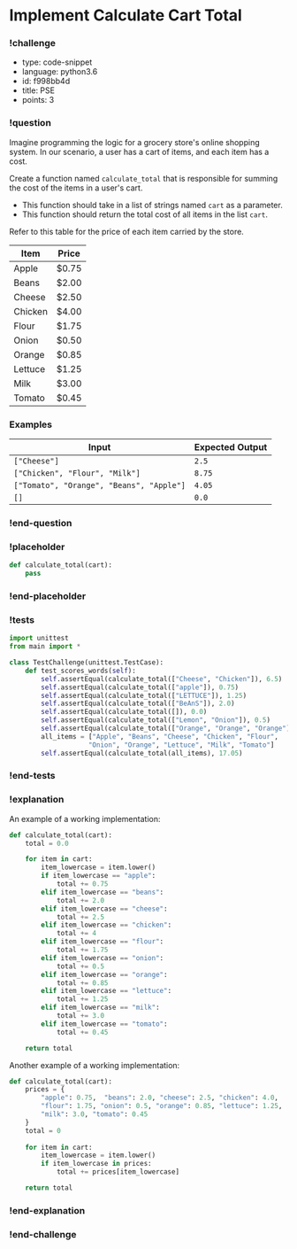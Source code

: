 # Implement Calculate Cart Total

<!-- prettier-ignore-start -->
### !challenge
* type: code-snippet
* language: python3.6
* id: f998bb4d
* title: PSE
* points: 3
### !question

Imagine programming the logic for a grocery store's online shopping system. In our scenario, a user has a cart of items, and each item has a cost. 

Create a function named `calculate_total` that is responsible for summing the cost of the items in a user's cart.
* This function should take in a list of strings named `cart` as a parameter. 
* This function should return the total cost of all items in the list `cart`.

Refer to this table for the price of each item carried by the store.

| Item | Price |
| ---- | ----- |
| Apple | $0.75 |
| Beans | $2.00 |
| Cheese | $2.50 |
| Chicken | $4.00 |
| Flour | $1.75 |
| Onion | $0.50 |
| Orange | $0.85 |
| Lettuce | $1.25 |
| Milk | $3.00 |
| Tomato | $0.45 |

### Examples

| Input | Expected Output |
| ----- | --------------- |
| `["Cheese"]` | `2.5` |
| `["Chicken", "Flour", "Milk"]` | `8.75` |
| `["Tomato", "Orange", "Beans", "Apple"]` | `4.05` |```
| `[]` | `0.0` |

### !end-question
### !placeholder

```python
def calculate_total(cart):
    pass
```
### !end-placeholder
### !tests
```python
import unittest
from main import *

class TestChallenge(unittest.TestCase):
    def test_scores_words(self):
        self.assertEqual(calculate_total(["Cheese", "Chicken"]), 6.5)
        self.assertEqual(calculate_total(["apple"]), 0.75)
        self.assertEqual(calculate_total(["LETTUCE"]), 1.25)
        self.assertEqual(calculate_total(["BeAnS"]), 2.0)
        self.assertEqual(calculate_total([]), 0.0)
        self.assertEqual(calculate_total(["Lemon", "Onion"]), 0.5)
        self.assertEqual(calculate_total(["Orange", "Orange", "Orange"]), 2.55)
        all_items = ["Apple", "Beans", "Cheese", "Chicken", "Flour", 
                    "Onion", "Orange", "Lettuce", "Milk", "Tomato"]
        self.assertEqual(calculate_total(all_items), 17.05)
```
### !end-tests
### !explanation

An example of a working implementation:

```python
def calculate_total(cart):
    total = 0.0

    for item in cart:
        item_lowercase = item.lower()
        if item_lowercase == "apple":
            total += 0.75
        elif item_lowercase == "beans":
            total += 2.0
        elif item_lowercase == "cheese":
            total += 2.5
        elif item_lowercase == "chicken":
            total += 4
        elif item_lowercase == "flour":
            total += 1.75
        elif item_lowercase == "onion":
            total += 0.5
        elif item_lowercase == "orange":
            total += 0.85
        elif item_lowercase == "lettuce":
            total += 1.25
        elif item_lowercase == "milk":
            total += 3.0
        elif item_lowercase == "tomato":
            total += 0.45

    return total
```

Another example of a working implementation:

```python
def calculate_total(cart):
    prices = {
        "apple": 0.75,  "beans": 2.0, "cheese": 2.5, "chicken": 4.0, 
        "flour": 1.75, "onion": 0.5, "orange": 0.85, "lettuce": 1.25, 
        "milk": 3.0, "tomato": 0.45
    }
    total = 0
    
    for item in cart:
        item_lowercase = item.lower()
        if item_lowercase in prices:
            total += prices[item_lowercase]

    return total
```

### !end-explanation
### !end-challenge
